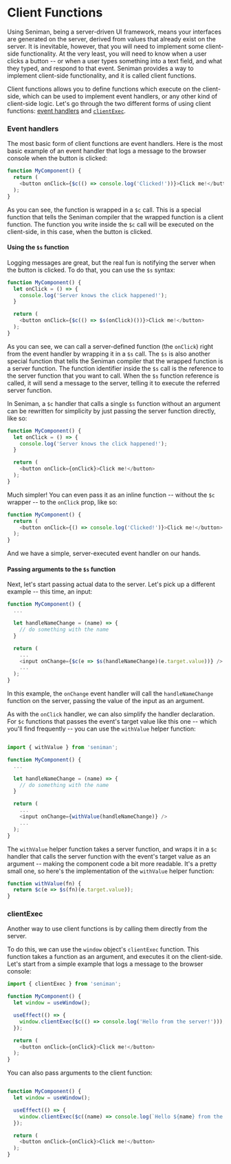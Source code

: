 # Client Functions

Using Seniman, being a server-driven UI framework, means your interfaces are generated on the server, derived from values that already exist on the server. It is inevitable, however, that you will need to implement some client-side functionality. At the very least, you will need to know when a user clicks a button -- or when a user types something into a text field, and what they typed, and respond to that event. Seniman provides a way to implement client-side functionality, and it is called client functions.

Client functions allows you to define functions which execute on the client-side, which can be used to implement event handlers, or any other kind of client-side logic. Let's go through the two different forms of using client functions: [event handlers](#event-handlers) and [`clientExec`](#clientexec).

### Event handlers

The most basic form of client functions are event handlers. Here is the most basic example of an event handler that logs a message to the browser console when the button is clicked:

```js
function MyComponent() {
  return (
    <button onClick={$c(() => console.log('Clicked!'))}>Click me!</button>
  );
}
```

As you can see, the function is wrapped in a `$c` call. This is a special function that tells the Seniman compiler that the wrapped function is a client function. The function you write inside the `$c` call will be executed on the client-side, in this case, when the button is clicked.

#### Using the `$s` function

Logging messages are great, but the real fun is notifying the server when the button is clicked. To do that, you can use the `$s` syntax:

```js
function MyComponent() {
  let onClick = () => {
    console.log('Server knows the click happened!');
  }

  return (
    <button onClick={$c(() => $s(onClick)())}>Click me!</button>
  );
}
```

As you can see, we can call a server-defined function (the `onClick`) right from the event handler by wrapping it in a `$s` call. The `$s` is also another special function that tells the Seniman compiler that the wrapped function is a server function. The function identifier inside the `$s` call is the reference to the server function that you want to call. When the `$s` function reference is called, it will send a message to the server, telling it to execute the referred server function.

In Seniman, a `$c` handler that calls a single `$s` function without an argument can be rewritten for simplicity by just passing the server function directly, like so:

```js
function MyComponent() {
  let onClick = () => {
    console.log('Server knows the click happened!');
  }

  return (
    <button onClick={onClick}>Click me!</button>
  );
}
```

Much simpler! You can even pass it as an inline function -- without the `$c` wrapper -- to the `onClick` prop, like so:

```js
function MyComponent() {
  return (
    <button onClick={() => console.log('Clicked!')}>Click me!</button>
  );
}
```

And we have a simple, server-executed event handler on our hands.

#### Passing arguments to the `$s` function

Next, let's start passing actual data to the server. Let's pick up a different example -- this time, an input:

```js
function MyComponent() {
  ...

  let handleNameChange = (name) => {
    // do something with the name
  }

  return (
    ...
    <input onChange={$c(e => $s(handleNameChange)(e.target.value))} />
    ...
  );
}
```

In this example, the `onChange` event handler will call the `handleNameChange` function on the server, passing the value of the input as an argument.


As with the `onClick` handler, we can also simplify the handler declaration. For `$c` functions that passes the event's target value like this one -- which you'll find frequently -- you can use the `withValue` helper function:

```js

import { withValue } from 'seniman';

function MyComponent() {
  ...

  let handleNameChange = (name) => {
    // do something with the name
  }

  return (
    ...
    <input onChange={withValue(handleNameChange)} />
    ...
  );
}
```

The `withValue` helper function takes a server function, and wraps it in a `$c` handler that calls the server function with the event's target value as an argument -- making the component code a bit more readable. It's a pretty small one, so here's the implementation of the `withValue` helper function:

```js
function withValue(fn) {
  return $c(e => $s(fn)(e.target.value));
}
```

### clientExec

Another way to use client functions is by calling them directly from the server. 

To do this, we can use the `window` object's `clientExec` function. This function takes a function as an argument, and executes it on the client-side. Let's start from a simple example that logs a message to the browser console:

```js
import { clientExec } from 'seniman';

function MyComponent() {
  let window = useWindow();

  useEffect(() => {
    window.clientExec($c(() => console.log('Hello from the server!')));
  });

  return (
    <button onClick={onClick}>Click me!</button>
  );
}
```

You can also pass arguments to the client function:

```js

function MyComponent() {
  let window = useWindow();

  useEffect(() => {
    window.clientExec($c((name) => console.log(`Hello ${name} from the server!`), ['John']));
  });

  return (
    <button onClick={onClick}>Click me!</button>
  );
}
```

